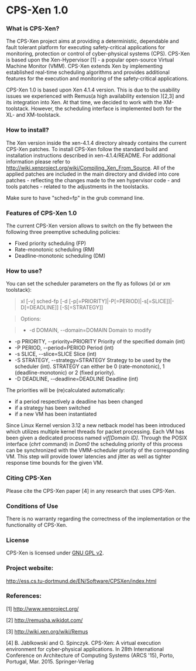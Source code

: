 # CPS-Xen 1.0

### What is CPS-Xen?

The CPS-Xen project aims at providing a deterministic, dependable and fault tolerant platform for executing safety-critical applications for monitoring, protection or control of cyber-physical systems (CPS). CPS-Xen is based upon the Xen-Hypervisor [1] - a popular open-source Virtual Machine Monitor (VMM). CPS-Xen extends Xen by implementing established real-time scheduling algorithms and provides additional features for the execution and monitoring of the safety-critical applications.

CPS-Xen 1.0 is based upon Xen 4.1.4 version. This is due to the usability issues we experienced with Remus(a high availability extension )[2,3] and its integration into Xen. At that time, we decided to work with the XM-toolstack. However, the scheduling interface is implemented both for the XL- and XM-toolstack.

### How to install?

The Xen version inside the xen-4.1.4 directory already contains the current CPS-Xen patches. To install CPS-Xen follow the standard build and installation instructions described in xen-4.1.4/README. For additional information please refer to http://wiki.xenproject.org/wiki/Compiling_Xen_From_Source. All of the applied patches are included in the main directory and divided into core patches - reflecting the changes made to the xen hypervisor code - and tools patches - related to the adjustments in the toolstacks.

Make sure to have "sched=fp" in the grub command line.

### Features of CPS-Xen 1.0 

The current CPS-Xen version allows to switch on the fly between the following three preemptive scheduling policies:

* Fixed priority scheduling (FP)
* Rate-monotonic scheduling (RM)
* Deadline-monotonic scheduling (DM)

### How to use?

You can set the scheduler parameters on the fly as follows (xl or xm toolstack):

> xl [-v] sched-fp [-d <Domain> [-p[=PRIORITY]|-P[=PERIOD]|-s[=SLICE]]|-D[=DEADLINE]] [-S[=STRATEGY]]

>Options:

>- -d DOMAIN,   --domain=DOMAIN         Domain to modify
- -p PRIORITY, --priority=PRIORITY     Priority of the specified domain (int)
- -P PERIOD,   --period=PERIOD         Period (int)
- -s SLICE,    --slice=SLICE           Slice (int)
- -S STRATEGY, --strategy=STRATEGY     Strategy to be used by the scheduler (int). STRATEGY can either be 0 (rate-monotonic), 1 (deadline-monotonic) or 2 (fixed priority).
- -D DEADLINE, --deadline=DEADLINE     Deadline (int)

The priorities will be (re)calculated automatically:
* if a period respectively a deadline has been changed 
* if a strategy has been switched
* if a new VM has been instantiated

Since Linux Kernel version 3.12 a new netback model has been introduced which utilizes multiple kernel threads for packet processing. Each VM has been given a dedicated process named *vif[Domain ID]*. Through the POSIX interface (*chrt* command) in *Dom0* the scheduling priority of this process can be synchronized with the VMM-scheduler priority of the corresponding VM. This step will provide lower latencies and jitter as well as tighter response time bounds for the given VM. 

### Citing CPS-Xen

Please cite the CPS-Xen paper [4] in any research that uses CPS-Xen. 

### Conditions of Use

There is no warranty regarding the correctness of the implementation or the functionality of CPS-Xen.

### License

CPS-Xen is licensed under [GNU GPL v2](http://www.gnu.org/licenses/gpl-2.0.html).

### Project website:

http://ess.cs.tu-dortmund.de/EN/Software/CPSXen/index.html

### References:
[1] http://www.xenproject.org/ 

[2] http://remusha.wikidot.com/ 

[3] http://wiki.xen.org/wiki/Remus 

[4] B. Jablkowski and O. Spinczyk. CPS-Xen: A virtual execution environment for cyber-physical applications. In 28th International Conference on Architecture of Computing Systems (ARCS '15), Porto, Portugal, Mar. 2015. Springer-Verlag
